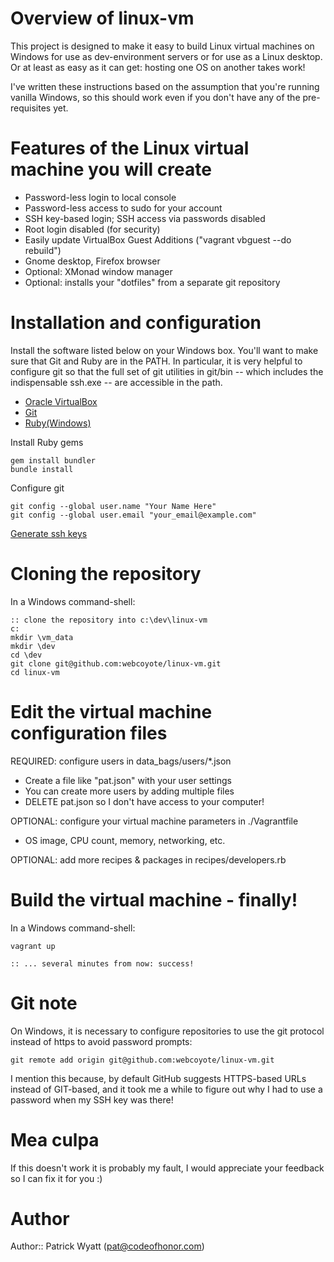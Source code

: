 # Overview of linux-vm

This project is designed to make it easy to build Linux virtual machines on
Windows for use as dev-environment servers or for use as a Linux desktop. Or
at least as easy as it can get: hosting one OS on another takes work!

I've written these instructions based on the assumption that you're running
vanilla Windows, so this should work even if you don't have any of the
pre-requisites yet.

# Features of the Linux virtual machine you will create

* Password-less login to local console
* Password-less access to sudo for your account
* SSH key-based login; SSH access via passwords disabled
* Root login disabled (for security)
* Easily update VirtualBox Guest Additions ("vagrant vbguest --do rebuild")
* Gnome desktop, Firefox browser
* Optional: XMonad window manager
* Optional: installs your "dotfiles" from a separate git repository

# Installation and configuration

Install the software listed below on your Windows box. You'll want to make sure
that Git and Ruby are in the PATH. In particular, it is very helpful to
configure git so that the full set of git utilities in git/bin -- which
includes the indispensable ssh.exe -- are accessible in the path.

* [Oracle VirtualBox](https://www.virtualbox.org/wiki/Downloads)
* [Git](http://git-scm.com/download)
* [Ruby(Windows)](http://rubyinstaller.org/downloads/)

Install Ruby gems

    gem install bundler
    bundle install

Configure git

    git config --global user.name "Your Name Here"
    git config --global user.email "your_email@example.com"

[Generate ssh keys](https://help.github.com/articles/generating-ssh-keys)

# Cloning the repository

In a Windows command-shell:

    :: clone the repository into c:\dev\linux-vm
    c:
    mkdir \vm_data
    mkdir \dev
    cd \dev
    git clone git@github.com:webcoyote/linux-vm.git
    cd linux-vm

# Edit the virtual machine configuration files

REQUIRED: configure users in data_bags/users/*.json
  * Create a file like "pat.json" with your user settings
  * You can create more users by adding multiple files
  * DELETE pat.json so I don't have access to your computer!

OPTIONAL: configure your virtual machine parameters in ./Vagrantfile
  * OS image, CPU count, memory, networking, etc.

OPTIONAL: add more recipes & packages in recipes/developers.rb

# Build the virtual machine - finally!
In a Windows command-shell:

    vagrant up

    :: ... several minutes from now: success!


# Git note

On Windows, it is necessary to configure repositories to use the git protocol
instead of https to avoid password prompts:

    git remote add origin git@github.com:webcoyote/linux-vm.git

I mention this because, by default GitHub suggests HTTPS-based URLs instead of
GIT-based, and it took me a while to figure out why I had to use a password
when my SSH key was there!


# Mea culpa

If this doesn't work it is probably my fault, I would appreciate your
feedback so I can fix it for you :)

# Author

Author:: Patrick Wyatt (pat@codeofhonor.com)
